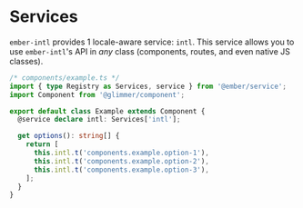# Services

`ember-intl` provides 1 locale-aware service: `intl`. This service allows you to use `ember-intl`'s API in _any_ class (components, routes, and even native JS classes).

```ts
/* components/example.ts */
import { type Registry as Services, service } from '@ember/service';
import Component from '@glimmer/component';

export default class Example extends Component {
  @service declare intl: Services['intl'];

  get options(): string[] {
    return [
      this.intl.t('components.example.option-1'),
      this.intl.t('components.example.option-2'),
      this.intl.t('components.example.option-3'),
    ];
  }
}
```
